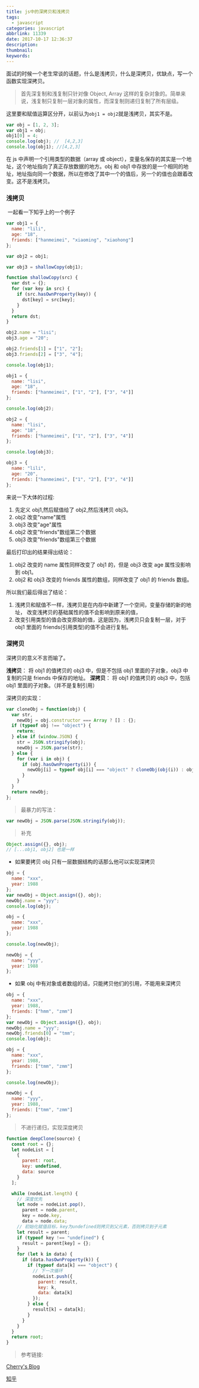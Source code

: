 ```yaml
---
title: js中的深拷贝和浅拷贝
tags:
  - javascript
categories: javascript
abbrlink: 11339
date: 2017-10-17 12:36:37
description:
thumbnail:
keywords:
---
```


面试的时候一个老生常谈的话题，什么是浅拷贝，什么是深拷贝，优缺点，写一个函数实现深拷贝。

> 首先深复制和浅复制只针对像 Object, Array 这样的复杂对象的。简单来说，浅复制只复制一层对象的属性，而深复制则递归复制了所有层级。

<!-- more -->

这里要和赋值运算区分开，以前认为`obj1 = obj2`就是浅拷贝，其实不是。

```javascript
var obj = [1, 2, 3];
var obj1 = obj;
obj1[0] = 4;
console.log(obj); //  ​[4,2,3]
console.log(obj1); //[4,2,3]
```

在 js 中声明一个引用类型的数据（array 或 object），变量名保存的其实是一个地址，这个地址指向了真正存放数据的地方。obj 和 obj1 中存放的是一个相同的地址，地址指向同一个数据，所以在修改了其中一个的值后，另一个的值也会跟着改变。这不是浅拷贝。

### 浅拷贝

​ 一起看一下知乎上的一个例子

```javascript
var obj1 = {
  name: "lili",
  age: "18",
  friends: ["hanmeimei", "xiaoming", "xiaohong"]
};

var obj2 = obj1;

var obj3 = shallowCopy(obj1);

function shallowCopy(src) {
  var dst = {};
  for (var key in src) {
    if (src.hasOwnProperty(key)) {
      dst[key] = src[key];
    }
  }
  return dst;
}

obj2.name = "lisi";
obj3.age = "20";

obj2.friends[1] = ["1", "2"];
obj3.friends[2] = ["3", "4"];

console.log(obj1);

obj1 = {
  name: "lisi",
  age: "18",
  friends: ["hanmeimei", ["1", "2"], ["3", "4"]]
};

console.log(obj2);

obj2 = {
  name: "lisi",
  age: "18",
  friends: ["hanmeimei", ["1", "2"], ["3", "4"]]
};

console.log(obj3);

obj3 = {
  name: "lili",
  age: "20",
  friends: ["hanmeimei", ["1", "2"], ["3", "4"]]
};
```

来说一下大体的过程:

1. 先定义 obj1,然后赋值给了 obj2,然后浅拷贝 obj3。
2. obj2 改变"name"属性
3. obj3 改变"age"属性
4. obj2 改变"friends"数组第二个数据
5. obj3 改变"friends"数组第三个数据

最后打印出的结果得出结论：

1. obj2 改变的 name 属性同样改变了 obj1 的，但是 obj3 改变 age 属性没影响到 obj1。
2. obj2 和 obj3 改变的 friends 属性的数组，同样改变了 obj1 的 friends 数组。

所以我们最后得出了结论：

1. 浅拷贝和赋值不一样，浅拷贝是在内存中新建了一个空间，变量存储的新的地址，
   改变浅拷贝的基础属性的值不会影响到原来的值，
2. 改变引用类型的值会改变原始的值，这是因为，浅拷贝只会复制一层，对于 obj1 里面的
   friends(引用类型)的值不会进行复制。

### 深拷贝

深拷贝的意义不言而喻了。

**浅拷贝**： 将 obj1 的值拷贝的 obj3 中，但是不包括 obj1 里面的子对象，obj3 中复制的只是 friends 中保存的地址。
**深拷贝**： 将 obj1 的值拷贝的 obj3 中，包括 obj1 里面的子对象。（并不是复制引用）

深拷贝的实现：

```javascript
var cloneObj = function(obj) {
  var str,
    newObj = obj.constructor === Array ? [] : {};
  if (typeof obj !== "object") {
    return;
  } else if (window.JSON) {
    str = JSON.stringify(obj);
    newObj = JSON.parse(str);
  } else {
    for (var i in obj) {
      if (obj.hasOwnProperty(i)) {
        newObj[i] = typeof obj[i] === "object" ? cloneObj(obj(i)) : obj[i];
      }
    }
  }
  return newObj;
};
```

> 最暴力的写法：

```javascript
var newObj = JSON.parse(JSON.stringify(obj));
```

> 补充

```javascript
Object.assign({}, obj);
// [...obj1, obj2] 也是一样
```

- 如果要拷贝 obj 只有一层数据结构的话那么他可以实现深拷贝

```javascript
obj = {
  name: "xxx",
  year: 1988
};
var newObj = Object.assign({}, obj);
newObj.name = "yyy";
console.log(obj);

obj = {
  name: "xxx",
  year: 1988
};

console.log(newObj);

newObj = {
  name: "yyy",
  year: 1988
};
```

- 如果 obj 中有对象或者数组的话，只能拷贝他们的引用，不能用来深拷贝

```javascript
obj = {
  name: "xxx",
  year: 1988,
  friends: ["hmm", "zmm"]
};
var newObj = Object.assign({}, obj);
newObj.name = "yyy";
newObj.friends[0] = "tmm";
console.log(obj);

obj = {
  name: "xxx",
  year: 1988,
  friends: ["tmm", "zmm"]
};

console.log(newObj);

newObj = {
  name: "yyy",
  year: 1988,
  friends: ["tmm", "zmm"]
};
```
> 不进行递归，实现深度拷贝
```javascript
function deepClone(source) {
  const root = {};
  let nodeList = [
    {
      parent: root,
      key: undefined,
      data: source
    }
  ];

  while (nodeList.length) {
    // 深度优先
    let node = nodeList.pop(),
      parent = node.parent,
      key = node.key,
      data = node.data;
    // 初始化赋值目标，key为undefined则拷贝到父元素，否则拷贝到子元素
    let result = parent;
    if (typeof key !== "undefined") {
      result = parent[key] = {};
    }
    for (let k in data) {
      if (data.hasOwnProperty(k)) {
        if (typeof data[k] === "object") {
          // 下一次循环
          nodeList.push({
            parent: result,
            key: k,
            data: data[k]
          });
        } else {
          result[k] = data[k];
        }
      }
    }
  }
  return root;
}
```

> 参考链接:

[Cherry's Blog](http://cherryblog.site/deepcopy.html)

[知乎](https://www.zhihu.com/question/23031215)

